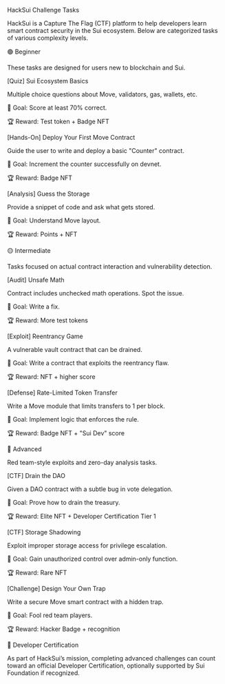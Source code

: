 HackSui Challenge Tasks

HackSui is a Capture The Flag (CTF) platform to help developers learn smart contract security in the Sui ecosystem. Below are categorized tasks of various complexity levels.

🟢 Beginner

These tasks are designed for users new to blockchain and Sui.

[Quiz] Sui Ecosystem Basics

Multiple choice questions about Move, validators, gas, wallets, etc.

🎯 Goal: Score at least 70% correct.

🏆 Reward: Test token + Badge NFT

[Hands-On] Deploy Your First Move Contract

Guide the user to write and deploy a basic "Counter" contract.

🎯 Goal: Increment the counter successfully on devnet.

🏆 Reward: Badge NFT

[Analysis] Guess the Storage

Provide a snippet of code and ask what gets stored.

🎯 Goal: Understand Move layout.

🏆 Reward: Points + NFT

🟡 Intermediate

Tasks focused on actual contract interaction and vulnerability detection.

[Audit] Unsafe Math

Contract includes unchecked math operations. Spot the issue.

🎯 Goal: Write a fix.

🏆 Reward: More test tokens

[Exploit] Reentrancy Game

A vulnerable vault contract that can be drained.

🎯 Goal: Write a contract that exploits the reentrancy flaw.

🏆 Reward: NFT + higher score

[Defense] Rate-Limited Token Transfer

Write a Move module that limits transfers to 1 per block.

🎯 Goal: Implement logic that enforces the rule.

🏆 Reward: Badge NFT + "Sui Dev" score

🔴 Advanced

Red team-style exploits and zero-day analysis tasks.

[CTF] Drain the DAO

Given a DAO contract with a subtle bug in vote delegation.

🎯 Goal: Prove how to drain the treasury.

🏆 Reward: Elite NFT + Developer Certification Tier 1

[CTF] Storage Shadowing

Exploit improper storage access for privilege escalation.

🎯 Goal: Gain unauthorized control over admin-only function.

🏆 Reward: Rare NFT

[Challenge] Design Your Own Trap

Write a secure Move smart contract with a hidden trap.

🎯 Goal: Fool red team players.

🏆 Reward: Hacker Badge + recognition

🔐 Developer Certification

As part of HackSui’s mission, completing advanced challenges can count toward an official Developer Certification, optionally supported by Sui Foundation if recognized.

